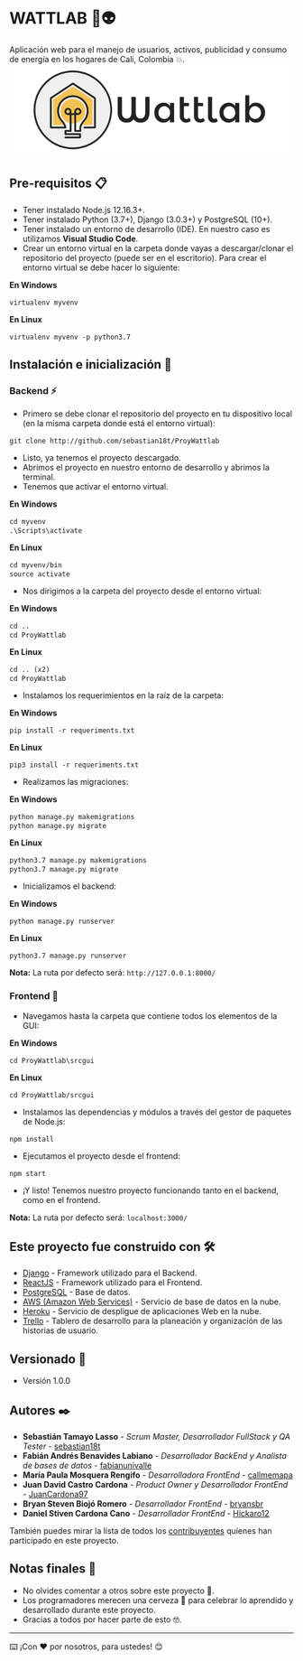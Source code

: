 # WATTLAB 🚀👽
Aplicación web para el manejo de usuarios, activos, publicidad y consumo de energía en los hogares de Cali, Colombia 💥.
![](srcgui/public/imagenes/Imagotipo.png)

## Pre-requisitos 📋

* Tener instalado Node.js 12.16.3+.
* Tener instalado Python (3.7+), Django (3.0.3+) y PostgreSQL (10+).
* Tener instalado un entorno de desarrollo (IDE). En nuestro caso es utilizamos **Visual Studio Code**.
* Crear un entorno virtual en la carpeta donde vayas a descargar/clonar el repositorio del proyecto (puede ser en el escritorio). Para crear el entorno virtual se debe hacer lo siguiente:

**En Windows**
```
virtualenv myvenv
```

**En Linux**
```
virtualenv myvenv -p python3.7
```

## Instalación e inicialización 🔧
### Backend ⚡

* Primero se debe clonar el repositorio del proyecto en tu dispositivo local (en la misma carpeta donde está el entorno virtual):
```
git clone http://github.com/sebastian18t/ProyWattlab
```
* Listo, ya tenemos el proyecto descargado.
* Abrimos el proyecto en nuestro entorno de desarrollo y abrimos la terminal.
* Tenemos que activar el entorno virtual.

**En Windows**
```
cd myvenv
.\Scripts\activate
```
**En Linux**
```
cd myvenv/bin
source activate
```

* Nos dirigimos a la carpeta del proyecto desde el entorno virtual:

**En Windows**
```
cd ..
cd ProyWattlab
```

**En Linux**
```
cd .. (x2)
cd ProyWattlab
```

* Instalamos los requerimientos en la raíz de la carpeta:

**En Windows**
```
pip install -r requeriments.txt
```

**En Linux**
```
pip3 install -r requeriments.txt
```

* Realizamos las migraciones:

**En Windows**
```
python manage.py makemigrations
python manage.py migrate
```

**En Linux**
```
python3.7 manage.py makemigrations
python3.7 manage.py migrate
```

* Inicializamos el backend:

**En Windows**
```
python manage.py runserver
```

**En Linux**
```
python3.7 manage.py runserver
```

**Nota:** La ruta por defecto será: ```http://127.0.0.1:8000/```

### Frontend 🎨
* Navegamos hasta la carpeta que contiene todos los elementos de la GUI:

**En Windows**
```
cd ProyWattlab\srcgui
```

**En Linux**
```
cd ProyWattlab/srcgui
```

* Instalamos las dependencias y módulos a través del gestor de paquetes de Node.js:
```
npm install
```

* Ejecutamos el proyecto desde el frontend:
```
npm start
```
* ¡Y listo! Tenemos nuestro proyecto funcionando tanto en el backend, como en el frontend.

**Nota:** La ruta por defecto será: ```localhost:3000/```

## Este proyecto fue construido con 🛠️

* [Django](https://www.djangoproject.com/) - Framework utilizado para el Backend.
* [ReactJS](https://es.reactjs.org/) - Framework utilizado para el Frontend.
* [PostgreSQL](https://www.postgresql.org/) - Base de datos.
* [AWS (Amazon Web Services)](https://aws.amazon.com/es/) - Servicio de base de datos en la nube.
* [Heroku](https://www.heroku.com/) - Servicio de despligue de aplicaciones Web en la nube.
* [Trello](https://trello.com/b/WTm7WEHk/wattlab-the-scrum-board) - Tablero de desarrollo para la planeación y organización de las historias de usuario.

## Versionado 📌

* Versión 1.0.0

## Autores ✒️

* **Sebastián Tamayo Lasso** - *Scrum Master, Desarrollador FullStack y QA Tester* - [sebastian18t](https://github.com/sebastian18t)
* **Fabián Andrés Benavides Labiano** - *Desarrollador BackEnd y Analista de bases de datos* - [fabianunivalle](http://github.com/fabianunivalle)
* **María Paula Mosquera Rengifo** - *Desarrolladora FrontEnd* - [callmemapa](https://github.com/callmemapa)
* **Juan David Castro Cardona** - *Product Owner y Desarrollador FrontEnd* - [JuanCardona97](https://github.com/JuanCardona97)
* **Bryan Steven Biojó Romero** - *Desarrollador FrontEnd* - [bryansbr](http://github.com/bryansbr)
* **Daniel Stiven Cardona Cano** - *Desarrollador FrontEnd* - [Hickaro12](http://github.com/Hickaro12)

También puedes mirar la lista de todos los [contribuyentes](https://github.com/sebastian18t/ProyWattlab/graphs/contributors) quíenes han participado en este proyecto. 

## Notas finales 🎁

* No olvides comentar a otros sobre este proyecto 📢.
* Los programadores merecen una cerveza 🍺 para celebrar lo aprendido y desarrollado durante este proyecto. 
* Gracias a todos por hacer parte de esto 🤓.


---
⌨️ ¡Con ❤️ por nosotros, para ustedes! 😊
